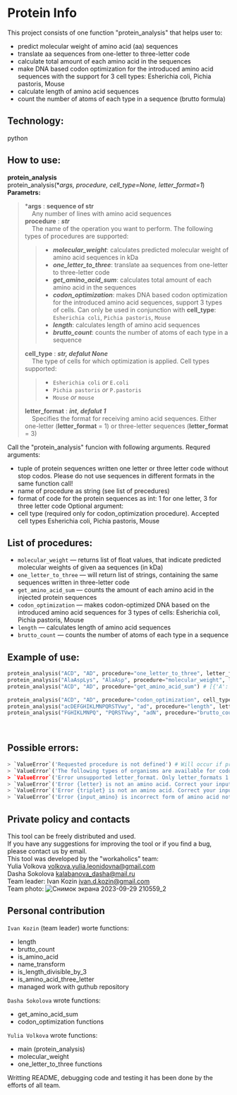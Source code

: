 # Protein Info

This project consists of one function "protein_analysis" that helps user to:
- predict molecular weight of amino acid (aa) sequences
- translate aa sequences from one-letter to three-letter code
- calculate total amount of each amino acid in the sequences
- make DNA based codon optimization for the introduced amino acid sequences with the support for 3 cell types: Esherichia coli, Pichia pastoris, Mouse
- calculate length of amino acid sequences
- count the number of atoms of each type in a sequence (brutto formula)

## Technology:

python

## How to use:
**protein_analysis** <br/>
protein_analysis(**args, procedure, cell_type=None, letter_format=1*) <br/>
**Parametrs:**
> ***args** : **sequence of str** <br/>
> &nbsp;&nbsp;&nbsp;&nbsp;Any number of lines with amino acid sequences <br/>
    **procedure** : ***str*** <br/>
> &nbsp;&nbsp;&nbsp;&nbsp;The name of the operation you want to perform. The following types of procedures are supported: <br/>
>>  
>> - ***molecular_weight***: calculates predicted molecular weight of amino acid sequences in kDa
>> - ***one_letter_to_three***: translate aa sequences from one-letter to three-letter code
>> - ***get_amino_acid_sum***: calculates total amount of each amino acid in the sequences
>> - ***codon_optimization***: makes DNA based codon optimization for the introduced amino acid sequences, support 3 types of cells. Can only be used in conjunction with **cell_type**: `Esherichia coli`, `Pichia pastoris`, `Mouse`
>> - ***length***: calculates length of amino acid sequences 
>> - ***brutto_count***: counts the number of atoms of each type in a sequence
>> 
>    **cell_type** : ***str, defalut None*** <br/>
> &nbsp;&nbsp;&nbsp;&nbsp;The type of cells for which optimization is applied. Cell types supported:<br/>
>>
>> - `Esherichia coli` *or* `E.coli`
>> - `Pichia pastoris` *or* `P.pastoris`
>> - `Mouse` *or* `mouse`
>> 
>    **letter_format** : ***int, defalut 1*** <br/>
> &nbsp;&nbsp;&nbsp;&nbsp;Specifies the format for receiving amino acid sequences. Either one-letter (**letter_format** = 1) or three-letter sequences (**letter_format** = 3) <br/>
>

Call the "protein_analysis" funcion with following arguments.
Requred arguments:
- tuple of protein sequences written one letter or three letter code without stop codos. Please do not use sequences in different formats in the same function call!
- name of procedure as string (see list of precedures)
- format of code for the protein sequences as int: 1 for one letter, 3 for three letter code
Optional argument:
- cell type (required only for codon_optimization procedure). Accepted cell types Esherichia coli, Pichia pastoris, Mouse

## List of procedures:

- `molecular_weight` — returns list of float values, that indicate predicted molecular weights of given aa sequences (in kDa)
- `one_letter_to_three` — will return list of strings, containing the same sequences written in three-letter code
- `get_amino_acid_sum` — сounts the amount of each amino acid in the injected protein sequences
- `codon_optimization` — makes codon-optimized DNA based on the introduced amino acid sequences for 3 types of cells: Esherichia coli, Pichia pastoris, Mouse
- `length` — calculates length of amino acid sequences 
- `brutto_count` — counts the number of atoms of each type in a sequence

## Example of use:

```python
protein_analysis("ACD", "AD", procedure="one_letter_to_three", letter_format=1) # ['AlaCysAsp', 'AlaAsp']
protein_analysis("AlaAspLys", "AlaAsp", procedure="molecular_weight", letter_format=3) # [0.37, 0.22]
protein_analysis("ACD", "AD", procedure="get_amino_acid_sum") # [{'A': 1, 'C': 1, 'D': 1, 'E': 0, 'F': 0, 'G': 0, 'H': 0, 'I': 0, 'K': 0, 'L': 0, 'M': 0, 'N': 0, 'P': 0, 'Q': 0, 'R': 0, 'S': 0, 'T': 0, 'V': 0, 'W': 0, 'Y': 0},
                                                                        # {'A': 1, 'C': 0, 'D': 1, 'E': 0, 'F': 0, 'G': 0, 'H': 0, 'I': 0, 'K': 0, 'L': 0, 'M': 0, 'N': 0, 'P': 0, 'Q': 0, 'R': 0, 'S': 0, 'T': 0, 'V': 0, 'W': 0, 'Y': 0}]
protein_analysis("ACD", "AD", procedure="codon_optimization", cell_type = 'E.coli', letter_format=1) # ['GCGTGCGAT', 'GCGGAT']
protein_analysis("acDEFGHIKLMNPQRSTVwy", "ad", procedure="length", letter_format=1) # [20, 2]
protein_analysis("FGHIKLMNPQ", "PQRSTVwy", "adN", procedure="brutto_count", letter_format=1) # [{'C': 54, 'H': 103, 'N': 15, 'O': 22, 'S': 1},
                                                                                            # {'C': 48, 'H': 83, 'N': 23, 'O': 18, 'S': 3},
                                                                                            # {'C': 11, 'H': 22, 'N': 4, 'O': 9, 'S': 0}]
```



## Possible errors:
```python
> `ValueError`('Requested procedure is not defined') # Will occur if proc argument does not correspond to any listed procedure (see List of procedures).
> `ValueError`('The following types of organisms are available for codon optimization: Esherichia coli, Pichia pastoris, Mouse) # Will occur if the cell type is incorrectly entered to optimize codons.
> `ValueError`('Error unsupported letter_format. Only letter_formats 1 and 3 are supported') # Will oocur if invalid format of input is given. Please check that you have all the sequences written in the same format (one-letter ir three-letter code). Case of input is not important and can be given in upper, lower or mixed case.
> `ValueError`('Error {letter} is not an amino acid. Correct your input') # Will occur if at least one of the amino acids given in not valid one-letter amino acid (letter_format=1).
> `ValueError`('Error {triplet} is not an amino acid. Correct your input') # Will occur if at least one of the amino acids given in not valid three-letter amino acid (letter_format=3).
> `ValueError`('Error {input_amino} is incorrect form of amino acid notation. Correct your input') # Will occur if input amino acid sequences are not given in correct format. 
```

## Private policy and contacts
This tool can be freely distributed and used.
<br/>
If you have any suggestions for improving the tool or if you find a bug, please contact us by email.
<br/>
This tool was developed by the "workaholics" team:
<br/>
Yulia Volkova volkova.yulia.leonidovna@gmail.com
<br/>
Dasha Sokolova kalabanova_dasha@mail.ru
<br/>
Team leader: Ivan Kozin ivan.d.kozin@gmail.com
<br/>
Team photo:
![Снимок экрана 2023-09-29 210559_2](https://github.com/ivandkoz/HW4_Functions2_Kozin/assets/63678919/ad1302a1-d139-4c82-b7eb-d5b9ac1897e8)

## Personal contribution
`Ivan Kozin` (team leader) worte functions:
- length
- brutto_count
- is_amino_acid
- name_transform
- is_length_divisible_by_3
- is_amino_acid_three_letter
- managed work with guthub repository

`Dasha Sokolova` wrote functions: 
- get_amino_acid_sum
- codon_optimization functions
  
`Yulia Volkova` wrote functions:
- main (protein_analysis)
- molecular_weight
- one_letter_to_three functions
  
Writting README, debugging code and testing it has been done by the efforts of all team.



